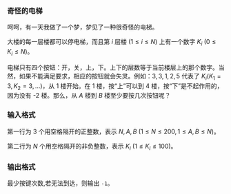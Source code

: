 ### 奇怪的电梯

呵呵，有一天我做了一个梦，梦见了一种很奇怪的电梯。

大楼的每一层楼都可以停电梯，而且第 $i$ 层楼 $(1 \le i \le N)$ 上有一个数字 $K_i\ (0 \le K_i \le N)$。

电梯只有四个按钮：开，关，上，下。上下的层数等于当前楼层上的那个数字。当然，如果不能满足要求，相应的按钮就会失灵。例如：$3,3,1,2,5$ 代表了 $K_i(K_1=3,K_2=3,…)$，从 1 楼开始。在 1 楼，按“上”可以到 4 楼，按“下”是不起作用的，因为没有 -2 楼。那么，从 $A$ 楼到 $B$ 楼至少要按几次按钮呢？

### 输入格式

第一行为 3 个用空格隔开的正整数，表示 $N,A,B\ (1\le N\le 200, 1\le A,B\le N)$。

第二行为 $N$ 个用空格隔开的非负整数，表示 $K_i\ (1\le K_i \le 100)$。

### 输出格式

最少按键次数,若无法到达，则输出 `-1`。

